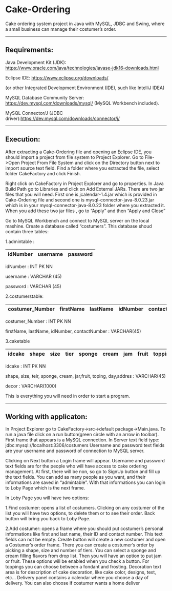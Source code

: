 # Cake-Ordering

Cake ordering system project in Java with MySQL, JDBC and Swing, where a small business can manage their costumer’s order.

-------------
Requirements:
-------------

Java Development Kit (JDK): https://www.oracle.com/java/technologies/javase-jdk16-downloads.html 

Eclipse IDE: https://www.eclipse.org/downloads/

(or other Integrated Development Environment (IDE), such like IntelliJ IDEA) 

MySQL Database Community Server: https://dev.mysql.com/downloads/mysql/ (MySQL Workbench included).

MySQL Connector/J (JDBC driver):https://dev.mysql.com/downloads/connector/j/

----------
Execution:
----------
After extracting a Cake-Ordering file and opening an Eclipse IDE, you should import a project from file system to  Project Explorer. Go to File->Open Project From File System and click on the Directory button next to import source text field. Find a folder where you extracted the file, select folder CakeFactory and click Finish.  

Right click on CakeFactory in Project Explorer and go to properties.  In Java Build Path go to Libraries and click on Add External JARs. There are two jar files that you will need. First one is jcalendar-1.4.jar which is provided in Cake-Ordering file and second one is mysql-connector-java-8.0.23.jar which is in your  mysql-connector-java-8.0.23 folder where you extracted it. When you add these two jar files , go to “Apply” and then “Apply and Close” 

Go to MySQL Workbench and connect to MySQL server on the local mashine. Create a database called “costumers”. This database shoud contain three tables: 

1.admintable :

| idNumber | username | password | 
|----------|-----------|---------|

idNumber : INT PK NN

username : VARCHAR (45)

password : VARCHAR (45)

2.costumerstable:

| costumer_Number | firstName | lastName | idNumber | contactNumber |
|-----------------|------------|-----------|-----------|------------|

costumer_Number : INT PK NN

firstName, lastName, idNumber, contactNumber : VARCHAR(45)

3.caketable

| idcake | shape | size | tier | sponge | cream | jam | fruit | topping | day | address | decor |
|--------|-------|------|------|--------|-------|-----|-------|---------|-----|---------|-------|

idcake : INT PK NN

shape, size, teir, sponge, cream, jar,fruit, toping, day,addres : VARCHAR(45)

decor : VARCHAR(1000)

This is everything you will need in order to start a program. 

------------------------
Working with applicaton:
------------------------

In Project Explorer go to CakeFactory->src->default package->Main.java. To run a java file click on a run button(green circle with an arrow in toolbar). First frame that appears is a MySQL connection. In Server text field type:  
jdbc:mysql://localhost:3306/costumers 
Username and password text fields are your username and password of connection to MySQL server. 

Clicking on Next button a Login frame will appear.  Username and password text fields are for the people who will have access to cake ordering management. At first, there will be non, so go to SignUp button and fill up the text fields. You can add as many people as you want, and their informations are saved in “admintable”. With that informations you can login to Loby Page which is the next frame.

In Loby Page you will have two options:  

  1.Find costumer: opens a list of costumers. Clicking on any costumer of the list you will have two options, to delete them or to see their order. Back button will bring you back to Loby Page. 

  2.Add costumer: opens a frame where you should put costumer’s personal informations like first and last name, their ID and contact number. This text fields can not be empty. Create button will create a new costumer and open a Costumer’s order frame. There you can create a costumer’s order by picking a shape, size and number of tiers. You can select a sponge and cream filling flavors from drop list. Then you will have an option to put jam or fruit. These options will be enabled when you check a button. For toppings you can choose between a fondant and frosting. Decoration text area is for description of cake decoration, like cake color, designs, text, etc... Delivery panel contains a calendar where you choose a day of delivery. You can also choose if costumer wants a home deliver
